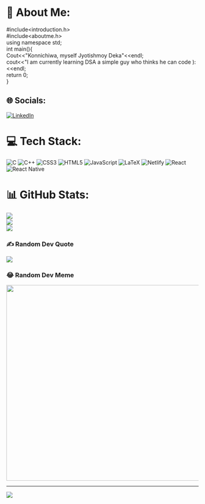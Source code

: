 # 💫 About Me:
#include<introduction.h><br>#include<aboutme.h><br>using namespace std;<br>int main(){<br>     Cout<<"Konnichiwa, myself Jyotishmoy Deka"<<endl;<br>     cout<<"I am currently learning DSA a simple guy who thinks he can code ):<<endl;<br>return 0;<br>}<br>


## 🌐 Socials:
[![LinkedIn](https://img.shields.io/badge/LinkedIn-%230077B5.svg?logo=linkedin&logoColor=white)](https://linkedin.com/in/https://www.linkedin.com/in/jyotishmoy-deka-6871b9229/) 

# 💻 Tech Stack:
![C](https://img.shields.io/badge/c-%2300599C.svg?style=for-the-badge&logo=c&logoColor=white) ![C++](https://img.shields.io/badge/c++-%2300599C.svg?style=for-the-badge&logo=c%2B%2B&logoColor=white) ![CSS3](https://img.shields.io/badge/css3-%231572B6.svg?style=for-the-badge&logo=css3&logoColor=white) ![HTML5](https://img.shields.io/badge/html5-%23E34F26.svg?style=for-the-badge&logo=html5&logoColor=white) ![JavaScript](https://img.shields.io/badge/javascript-%23323330.svg?style=for-the-badge&logo=javascript&logoColor=%23F7DF1E) ![LaTeX](https://img.shields.io/badge/latex-%23008080.svg?style=for-the-badge&logo=latex&logoColor=white) ![Netlify](https://img.shields.io/badge/netlify-%23000000.svg?style=for-the-badge&logo=netlify&logoColor=#00C7B7) ![React](https://img.shields.io/badge/react-%2320232a.svg?style=for-the-badge&logo=react&logoColor=%2361DAFB) ![React Native](https://img.shields.io/badge/react_native-%2320232a.svg?style=for-the-badge&logo=react&logoColor=%2361DAFB)
# 📊 GitHub Stats:
![](https://github-readme-stats.vercel.app/api?username=Jyotishmoy12&theme=radical&hide_border=false&include_all_commits=false&count_private=false)<br/>
![](https://github-readme-streak-stats.herokuapp.com/?user=Jyotishmoy12&theme=radical&hide_border=false)<br/>
![](https://github-readme-stats.vercel.app/api/top-langs/?username=Jyotishmoy12&theme=radical&hide_border=false&include_all_commits=false&count_private=false&layout=compact)

### ✍️ Random Dev Quote
![](https://quotes-github-readme.vercel.app/api?type=horizontal&theme=radical)

### 😂 Random Dev Meme
<img src="https://random-memer.herokuapp.com/" width="512px"/>

---
[![](https://visitcount.itsvg.in/api?id=Jyotishmoy12&icon=0&color=0)](https://visitcount.itsvg.in)

<!-- Proudly created with GPRM ( https://gprm.itsvg.in ) -->
